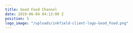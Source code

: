 ```yaml
---
title: Good Food Channel
date: 2019-06-04 04:13:00 Z
position: 5
logo_image: "/uploads/inkfield-client-logo-Good_Food.png"
---
```


